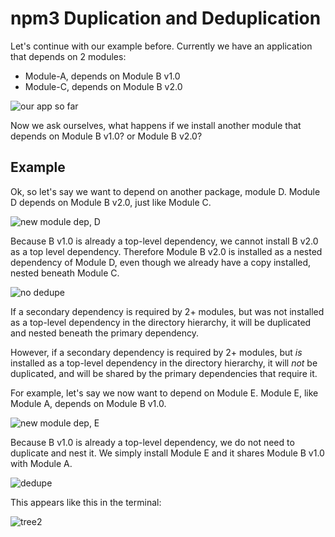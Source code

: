 <!--
title: 04 - npm v3 Duplication
featured: true
-->

# npm3 Duplication and Deduplication

Let's continue with our example before. Currently we have an application
that depends on 2 modules:

  - Module-A, depends on Module B v1.0
  - Module-C, depends on Module B v2.0

![our app so far](/images/appsofar.png)

Now we ask ourselves, what happens if we install another module that depends
on Module B v1.0? or Module B v2.0?

## Example

Ok, so let's say we want to depend on another package, module D. Module D
depends on Module B v2.0, just like Module C.

![new module dep, D](/images/npm3deps5.png)

Because B v1.0 is already a top-level dependency, we cannot install B v2.0
as a top level dependency. Therefore Module B v2.0 is installed as a nested
dependency of Module D, even though we already have a copy installed, nested
beneath Module C.

![no dedupe](/images/npm3deps6.png)

If a secondary dependency is required by 2+ modules, but was not installed as
a top-level dependency in the directory hierarchy, it will be duplicated and
nested beneath the primary dependency.

However, if a secondary dependency is required by 2+ modules, but *is*
installed as a top-level dependency in the directory hierarchy, it will *not*
be duplicated, and will be shared by the primary dependencies that require it.

For example, let's say we now want to depend on Module E. Module E, like Module
A, depends on Module B v1.0.

![new module dep, E](/images/npm3deps7.png)

Because B v1.0 is already a top-level dependency, we do not need to duplicate
and nest it. We simply install Module E and it shares Module B v1.0 with
Module A.

![dedupe](/images/npm3deps8.png)

This appears like this in the terminal:

![tree2](/images/tree2.png)
